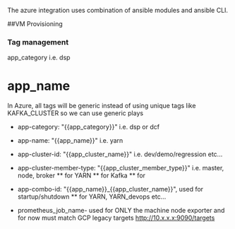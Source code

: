 The azure integration uses combination of ansible modules and ansible CLI.

##VM Provisioning
### Tag management
app_category  i.e. dsp

# app_name

In Azure, all tags will be generic instead of using unique tags like KAFKA_CLUSTER so we can use generic plays

* app-category: "{{app_category}}"
i.e. dsp or dcf

* app-name: "{{app_name}}"
i.e. yarn

* app-cluster-id: "{{app_cluster_name}}"
i.e. dev/demo/regression etc...

* app-cluster-member-type: "{{app_cluster_member_type}}" i.e. master, node, broker
** for YARN
** for Kafka
** for

* app-combo-id: "{{app_name}}_{{app_cluster_name}}", used for startup/shutdown
** for YARN, YARN_devops etc...

* prometheus_job_name- used for ONLY the machine node exporter and for now must match GCP legacy targets
http://10.x.x.x:9090/targets